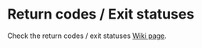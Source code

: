 # Return codes / Exit statuses
Check the return codes / exit statuses [Wiki page](https://github.com/Maglo22/shell-scripting/wiki/Return-code-and-exit-statuses).